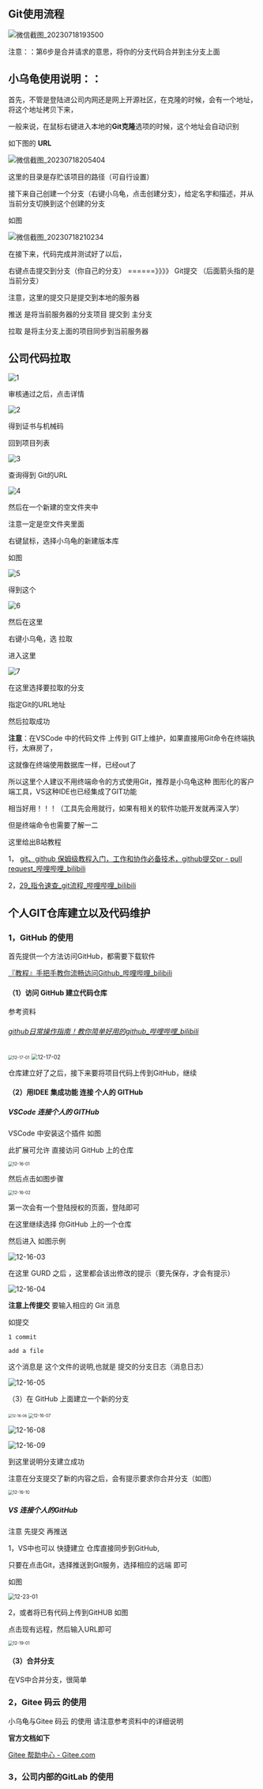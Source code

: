 





## Git使用流程

![微信截图_20230718193500](D:\黄浒烨\TY--MD文件\Git\PIC\微信截图_20230718193500.png)



注意：：第6步是合并请求的意思，将你的分支代码合并到主分支上面





## 小乌龟使用说明：：

首先，不管是登陆进公司内网还是网上开源社区，在克隆的时候，会有一个地址，将这个地址拷贝下来，

一般来说，在鼠标右键进入本地的**Git克隆**选项的时候，这个地址会自动识别

如下图的  **URL**

![微信截图_20230718205404](D:\黄浒烨\TY--MD文件\Git\PIC\微信截图_20230718205404.png)

这里的目录是存贮该项目的路径（可自行设置）





接下来自己创建一个分支（右键小乌龟，点击创建分支），给定名字和描述，并从当前分支切换到这个创建的分支

如图



![微信截图_20230718210234](D:\黄浒烨\TY--MD文件\Git\PIC\微信截图_20230718210234.png)



在接下来，代码完成并测试好了以后，

右键点击提交到分支（你自己的分支）    ======》》》》   Git提交 （后面箭头指的是当前分支）

注意，这里的提交只是提交到本地的服务器





推送  是将当前服务器的分支项目 提交到 主分支

拉取  是将主分支上面的项目同步到当前服务器







## 公司代码拉取



![1](D:\黄浒烨\TY--MD文件\Git\PIC\1.png)

审核通过之后，点击详情

![2](D:\黄浒烨\TY--MD文件\Git\PIC\2.png)



得到证书与机械码

回到项目列表

![3](D:\黄浒烨\TY--MD文件\Git\PIC\3.png)



查询得到 Git的URL

![4](D:\黄浒烨\TY--MD文件\Git\PIC\4.png)



然后在一个新建的空文件夹中

注意一定是空文件夹里面

右键鼠标，选择小乌龟的新建版本库

如图

![5](D:\黄浒烨\TY--MD文件\Git\PIC\5.png)



得到这个

![6](D:\黄浒烨\TY--MD文件\Git\PIC\6.png)



然后在这里

右键小乌龟，选 拉取

进入这里

![7](D:\黄浒烨\TY--MD文件\Git\PIC\7.png)



在这里选择要拉取的分支

指定Git的URL地址



然后拉取成功





**注意**：在VSCode 中的代码文件   上传到  GIT上维护，如果直接用Git命令在终端执行，太麻房了，

这就像在终端使用数据库一样，已经out了

所以这里个人建议不用终端命令的方式使用Git，推荐是小乌龟这种 图形化的客户端工具，VS这种IDE也已经集成了GIT功能

相当好用！！！（工具先会用就行，如果有相关的软件功能开发就再深入学）

但是终端命令也需要了解一二   

这里给出B站教程

1， [git、github 保姆级教程入门，工作和协作必备技术，github提交pr - pull request_哔哩哔哩_bilibili](https://www.bilibili.com/video/BV1s3411g7PS/?spm_id_from=333.999.0.0&vd_source=88a686d64491735d5cf61469abedb165)

2，[29_指令速查_git流程_哔哩哔哩_bilibili](https://www.bilibili.com/video/BV1MU4y1Y7h5?p=29&vd_source=88a686d64491735d5cf61469abedb165)

## 个人GIT仓库建立以及代码维护

### 1，GitHub 的使用

首先提供一个方法访问GitHub，都需要下载软件

[『教程』手把手教你流畅访问Github_哔哩哔哩_bilibili](https://www.bilibili.com/video/BV1Aq4y1q7hr/?spm_id_from=333.337.search-card.all.click&vd_source=88a686d64491735d5cf61469abedb165)

#### （1）访问 GitHub 建立代码仓库

参考资料

######  [github日常操作指南！教你简单好用的github_哔哩哔哩_bilibili](https://www.bilibili.com/video/BV1zs4y177sq/?spm_id_from=333.999.0.0&vd_source=88a686d64491735d5cf61469abedb165)

<img src="PIC/12-17-01.png" alt="12-17-01" style="zoom:60%;" />

<img src="PIC/12-17-02.png" alt="12-17-02" style="zoom:80%;" />

仓库建立好了之后，接下来要将项目代码上传到GitHub，继续

#### （2）用IDEE 集成功能 连接 个人的 GITHub 

##### VSCode 连接个人的 GITHub 

VSCode 中安装这个插件  如图

此扩展可允许 直接访问 GitHub 上的仓库

<img src="PIC/12-16-01.png" alt="12-16-01" style="zoom:60%;" />

然后点击如图步骤

<img src="PIC/12-16-02.png" alt="12-16-02" style="zoom:60%;" />

第一次会有一个登陆授权的页面，登陆即可

在这里继续选择 你GitHub 上的一个仓库

然后进入  如图示例

![12-16-03](PIC/12-16-03.png)

在这里 GURD 之后 ，这里都会该出修改的提示（要先保存，才会有提示）

![12-16-04](PIC/12-16-04.png)



**注意上传提交** 要输入相应的 Git 消息

如提交   

```Git
1 commit
```

```
add a file
```

这个消息是 这个文件的说明,也就是 提交的分支日志（消息日志）

![12-16-05](PIC/12-16-05.png)



（3）在 GitHub  上面建立一个新的分支

<img src="PIC/12-16-06.png" alt="12-16-06" style="zoom: 50%;" />

<img src="PIC/12-16-07.png" alt="12-16-07" style="zoom:60%;" />



![12-16-08](PIC/12-16-08.png)

![12-16-09](PIC/12-16-09.png)

到这里说明分支建立成功

注意在分支提交了新的内容之后，会有提示要求你合并分支（如图）

<img src="PIC/12-16-10.png" alt="12-16-10" style="zoom:60%;" />



##### VS  连接个人的GitHub

注意 先提交 再推送

1，VS中也可以 快捷建立 仓库直接同步到GitHub,

只要在点击Git，选择推送到Git服务，选择相应的远端  即可

如图

<img src="PIC/12-23-01.png" alt="12-23-01" style="zoom: 80%;" />



2，或者将已有代码上传到GitHUB     如图

点击现有远程，然后输入URL即可

<img src="PIC/12-19-01.png" alt="12-19-01" style="zoom:60%;" />





#### （3）合并分支

在VS中合并分支，很简单

### 2，Gitee 码云 的使用

小乌龟与Gitee 码云 的使用 请注意参考资料中的详细说明

**官方文档如下**

[Gitee 帮助中心 - Gitee.com](https://gitee.com/help)

### 3，公司内部的GitLab 的使用























































